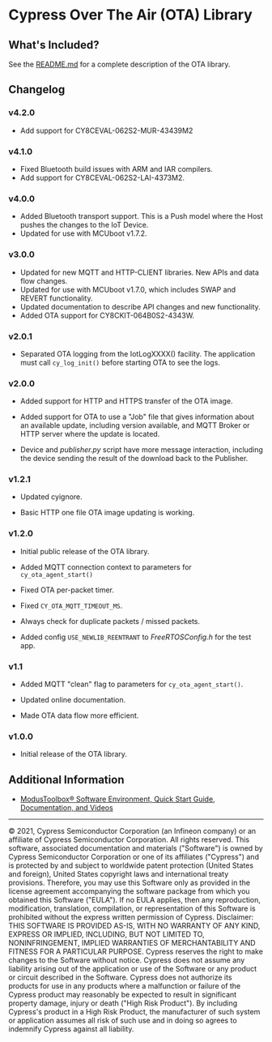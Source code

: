 # Cypress Over The Air (OTA) Library

## What's Included?

See the [README.md](./README.md) for a complete description of the OTA library.

## Changelog

### v4.2.0

 - Add support for CY8CEVAL-062S2-MUR-43439M2

### v4.1.0

 - Fixed Bluetooth build issues with ARM and IAR compilers.
 - Add support for CY8CEVAL-062S2-LAI-4373M2.

### v4.0.0
 - Added Bluetooth transport support. This is a Push model where the Host pushes the changes to the IoT Device.
 - Updated for use with MCUboot v1.7.2.

### v3.0.0

- Updated for new MQTT and HTTP-CLIENT libraries. New APIs and data flow changes.
- Updated for use with MCUboot v1.7.0, which includes SWAP and REVERT functionality.
- Updated documentation to describe API changes and new functionality.
- Added OTA support for CY8CKIT-064B0S2-4343W.


### v2.0.1

- Separated OTA logging from the IotLogXXXX() facility. The application must call `cy_log_init()` before starting OTA to see the logs.


### v2.0.0

- Added support for HTTP and HTTPS transfer of the OTA image.

- Added support for OTA to use a "Job" file that gives information about an available update, including version available, and MQTT Broker or HTTP server where the update is located.

- Device and *publisher.py* script have more message interaction, including the device sending the result of the download back to the Publisher.


### v1.2.1

- Updated cyignore.

- Basic HTTP one file OTA image updating is working.


### v1.2.0

- Initial public release of the OTA library.

- Added MQTT connection context to parameters for `cy_ota_agent_start()`

- Fixed OTA per-packet timer.

- Fixed `CY_OTA_MQTT_TIMEOUT_MS`.

- Always check for duplicate packets / missed packets.

- Added config `USE_NEWLIB_REENTRANT` to *FreeRTOSConfig.h* for the test app.


### v1.1

- Added MQTT "clean" flag to parameters for `cy_ota_agent_start()`.

- Updated online documentation.

- Made OTA data flow more efficient.


### v1.0.0

- Initial release of the OTA library.


## Additional Information

- [ModusToolbox® Software Environment, Quick Start Guide, Documentation, and Videos](https://www.cypress.com/products/modustoolbox-software-environment)

_______________________________________________________________________________________________________

© 2021, Cypress Semiconductor Corporation (an Infineon company) or an affiliate of Cypress Semiconductor Corporation.  All rights reserved.
This software, associated documentation and materials ("Software") is owned by Cypress Semiconductor Corporation or one of its affiliates ("Cypress") and is protected by and subject to worldwide patent protection (United States and foreign), United States copyright laws and international treaty provisions. Therefore, you may use this Software only as provided in the license agreement accompanying the software package from which you obtained this Software ("EULA"). If no EULA applies, then any reproduction, modification, translation, compilation, or representation of this Software is prohibited without the express written permission of Cypress.
Disclaimer: THIS SOFTWARE IS PROVIDED AS-IS, WITH NO WARRANTY OF ANY KIND, EXPRESS OR IMPLIED, INCLUDING, BUT NOT LIMITED TO, NONINFRINGEMENT, IMPLIED WARRANTIES OF MERCHANTABILITY AND FITNESS FOR A PARTICULAR PURPOSE. Cypress reserves the right to make changes to the Software without notice. Cypress does not assume any liability arising out of the application or use of the Software or any product or circuit described in the Software. Cypress does not authorize its products for use in any products where a malfunction or failure of the Cypress product may reasonably be expected to result in significant property damage, injury or death ("High Risk Product"). By including Cypress's product in a High Risk Product, the manufacturer of such system or application assumes all risk of such use and in doing so agrees to indemnify Cypress against all liability.
